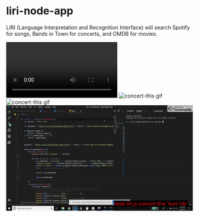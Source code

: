 # liri-node-app
LIRI (Language Interpretation and Recognition Interface) will search Spotify for songs, Bands in Town for concerts, and OMDB for movies.


![concert-this gif](/gifs/concert-this.mp4)
![concert-this gif](https://drive.google.com/file/d/1GRTf6NDpB4_8MlPQWDIn-tIjtnYjeiz2/view?usp=sharing)
![concert-this gif](/gifs/concertthis.gif)
![concert-this gif](/gifs/concert-this-unique.gif)




